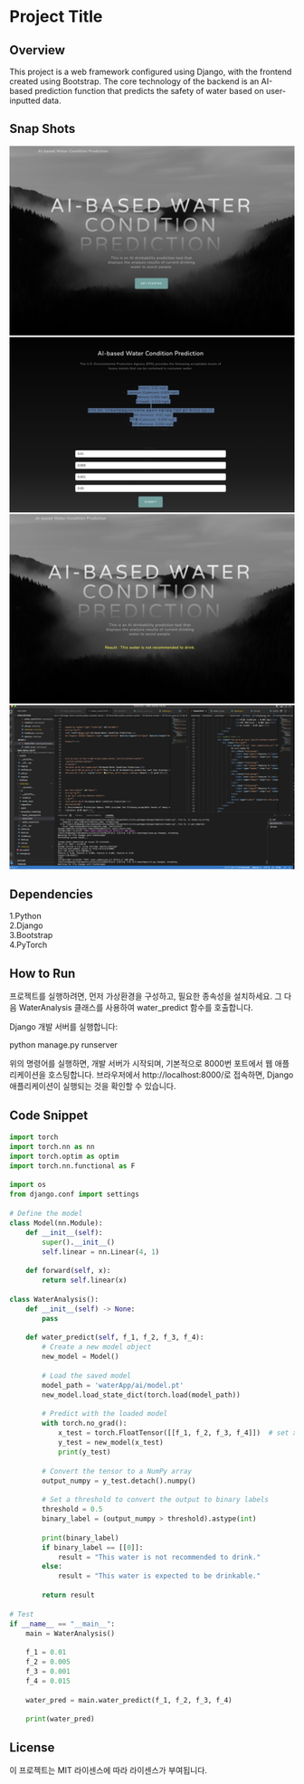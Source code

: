 # Project Title

## Overview
This project is a web framework configured using Django, with the frontend created using Bootstrap. The core technology of the backend is an AI-based prediction function that predicts the safety of water based on user-inputted data.

## Snap Shots
![Example Image](images/1.png)
![Example Image](images/2.png)
![Example Image](images/3.png)
![Example Image](images/4.png)

## Dependencies
1.Python </br>
2.Django </br>
3.Bootstrap </br>
4.PyTorch 

## How to Run 
프로젝트를 실행하려면, 먼저 가상환경을 구성하고, 필요한 종속성을 설치하세요. 
그 다음 WaterAnalysis 클래스를 사용하여 water_predict 함수를 호출합니다.

Django 개발 서버를 실행합니다:

python manage.py runserver

위의 명령어를 실행하면, 개발 서버가 시작되며, 기본적으로 8000번 포트에서 웹 애플리케이션을 호스팅합니다. 브라우저에서 http://localhost:8000/로 접속하면, Django 애플리케이션이 실행되는 것을 확인할 수 있습니다.



## Code Snippet
```python
import torch
import torch.nn as nn
import torch.optim as optim
import torch.nn.functional as F

import os
from django.conf import settings

# Define the model
class Model(nn.Module):
    def __init__(self):
        super().__init__()
        self.linear = nn.Linear(4, 1)

    def forward(self, x):
        return self.linear(x)

class WaterAnalysis():
    def __init__(self) -> None:
        pass

    def water_predict(self, f_1, f_2, f_3, f_4):
        # Create a new model object
        new_model = Model()

        # Load the saved model
        model_path = 'waterApp/ai/model.pt'
        new_model.load_state_dict(torch.load(model_path))

        # Predict with the loaded model
        with torch.no_grad():
            x_test = torch.FloatTensor([[f_1, f_2, f_3, f_4]])  # set x_test data
            y_test = new_model(x_test)
            print(y_test)

        # Convert the tensor to a NumPy array
        output_numpy = y_test.detach().numpy()

        # Set a threshold to convert the output to binary labels
        threshold = 0.5
        binary_label = (output_numpy > threshold).astype(int)

        print(binary_label)
        if binary_label == [[0]]:
            result = "This water is not recommended to drink."
        else:
            result = "This water is expected to be drinkable."

        return result

# Test
if __name__ == "__main__":
    main = WaterAnalysis()

    f_1 = 0.01
    f_2 = 0.005
    f_3 = 0.001
    f_4 = 0.015

    water_pred = main.water_predict(f_1, f_2, f_3, f_4)

    print(water_pred)
```

## License
이 프로젝트는 MIT 라이센스에 따라 라이센스가 부여됩니다.

